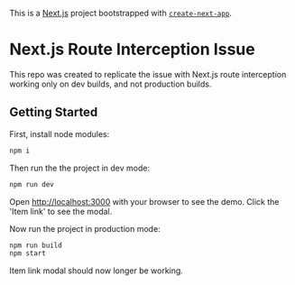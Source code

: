 This is a [Next.js](https://nextjs.org/) project bootstrapped with [`create-next-app`](https://github.com/vercel/next.js/tree/canary/packages/create-next-app).

# Next.js Route Interception Issue

This repo was created to replicate the issue with Next.js route interception working only on dev builds, and not production builds.

## Getting Started

First, install node modules:
```bash
npm i
```

Then run the the project in dev mode:

```bash
npm run dev
```

Open [http://localhost:3000](http://localhost:3000) with your browser to see the demo.
Click the 'Item link' to see the modal.

Now run the project in production mode:

```bash
npm run build
npm start
``` 

Item link modal should now longer be working.
